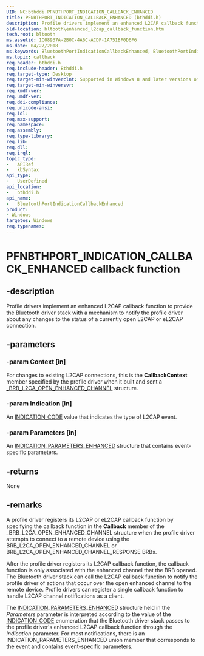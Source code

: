 ```yaml
---
UID: NC:bthddi.PFNBTHPORT_INDICATION_CALLBACK_ENHANCED
title: PFNBTHPORT_INDICATION_CALLBACK_ENHANCED (bthddi.h)
description: Profile drivers implement an enhanced L2CAP callback function to provide the Bluetooth driver stack with a mechanism to notify the profile driver about any changes to the status of a currently open L2CAP or eL2CAP connection.
old-location: bltooth\enhanced_l2cap_callback_function.htm
tech.root: bltooth
ms.assetid: 1C08937A-2B0C-4A6C-ACDF-1A751BF0D6F6
ms.date: 04/27/2018
ms.keywords: BluetoothPortIndicationCallbackEnhanced, BluetoothPortIndicationCallbackEnhanced callback function [Bluetooth Devices], PFNBTHPORT_INDICATION_CALLBACK_ENHANCED, PFNBTHPORT_INDICATION_CALLBACK_ENHANCED callback, bltooth.enhanced_l2cap_callback_function, bthddi/BluetoothPortIndicationCallbackEnhanced
ms.topic: callback
req.header: bthddi.h
req.include-header: Bthddi.h
req.target-type: Desktop
req.target-min-winverclnt: Supported in Windows 8 and later versions of Windows.
req.target-min-winversvr: 
req.kmdf-ver: 
req.umdf-ver: 
req.ddi-compliance: 
req.unicode-ansi: 
req.idl: 
req.max-support: 
req.namespace: 
req.assembly: 
req.type-library: 
req.lib: 
req.dll: 
req.irql: 
topic_type:
-	APIRef
-	kbSyntax
api_type:
-	UserDefined
api_location:
-	bthddi.h
api_name:
-	BluetoothPortIndicationCallbackEnhanced
product:
- Windows
targetos: Windows
req.typenames: 
---
```


# PFNBTHPORT_INDICATION_CALLBACK_ENHANCED callback function


## -description


Profile drivers implement an enhanced L2CAP callback function to provide the Bluetooth driver stack with a
  mechanism to notify the profile driver about any changes to the status of a currently open L2CAP or eL2CAP connection.


## -parameters




### -param Context [in]

For
     changes to existing L2CAP connections, this is the 
     <b>CallbackContext</b> member specified by the profile driver when it built and sent a 
     <a href="https://msdn.microsoft.com/library/windows/hardware/hh450893">_BRB_L2CA_OPEN_ENHANCED_CHANNEL</a> structure.


### -param Indication [in]

An 
     <a href="https://msdn.microsoft.com/library/windows/hardware/ff536679">INDICATION_CODE</a> value that indicates the type
     of L2CAP event.


### -param Parameters [in]

An 
     <a href="https://msdn.microsoft.com/library/windows/hardware/hh450875">INDICATION_PARAMETERS_ENHANCED</a> structure that
     contains event-specific parameters.


## -returns



None




## -remarks



A profile driver registers its L2CAP or eL2CAP callback function by specifying the callback function in the 
      <b>Callback</b> member of the _BRB_L2CA_OPEN_ENHANCED_CHANNEL structure when the profile driver attempts to connect to a remote device using the
      BRB_L2CA_OPEN_ENHANCED_CHANNEL or BRB_L2CA_OPEN_ENHANCED_CHANNEL_RESPONSE BRBs.

After the profile driver registers its L2CAP callback function, the callback function is only
    associated with the enhanced channel that the BRB opened. The Bluetooth driver stack can call the L2CAP callback
    function to notify the profile driver of actions that occur over the open enhanced channel to the remote device.
    Profile drivers can register a single callback function to handle L2CAP channel notifications as a client.

The 
    <a href="https://msdn.microsoft.com/library/windows/hardware/hh450875">INDICATION_PARAMETERS_ENHANCED</a> structure held in
    the 
    <i>Parameters</i> parameter is interpreted according to the value of the 
    <a href="https://msdn.microsoft.com/library/windows/hardware/ff536679">INDICATION_CODE</a> enumeration that the Bluetooth
    driver stack passes to the profile driver's enhanced L2CAP callback function through the 
    <i>Indication</i> parameter. For most notifications, there is an INDICATION_PARAMETERS_ENHANCED union member that
    corresponds to the event and contains event-specific parameters.



